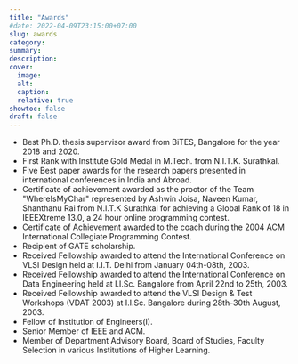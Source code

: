 ```yaml
---
title: "Awards"
#date: 2022-04-09T23:15:00+07:00
slug: awards
category:
summary:
description: 
cover:
  image:
  alt:
  caption: 
  relative: true
showtoc: false
draft: false
---
```


- Best Ph.D. thesis supervisor award from BiTES, Bangalore for the year 2018 and 2020.    
- First Rank with Institute Gold Medal in M.Tech. from N.I.T.K. Surathkal.    
- Five Best paper awards for the research papers presented in international conferences in India and Abroad.    
- Certificate of achievement awarded as the proctor of the Team "WhereIsMyChar" represented by Ashwin Joisa, Naveen Kumar, Shanthanu Rai from N.I.T.K Surathkal for achieving a Global Rank of 18 in IEEEXtreme 13.0, a 24 hour online programming contest.    
- Certificate of Achievement awarded to the coach during the 2004 ACM International Collegiate Programming Contest.  
- Recipient of GATE scholarship.  
- Received Fellowship awarded to attend the International Conference on VLSI Design held at I.I.T. Delhi from January 04th-08th, 2003.
- Received Fellowship awarded to attend the International Conference on Data Engineering held at I.I.Sc. Bangalore from April 22nd to 25th, 2003.  
- Received Fellowship awarded to attend the VLSI Design & Test Workshops (VDAT 2003) at I.I.Sc. Bangalore during 28th-30th August, 2003.    
- Fellow of Institution of Engineers(I).  
- Senior Member of IEEE and ACM.  
- Member of Department Advisory Board, Board of Studies, Faculty Selection in various Institutions of Higher Learning.